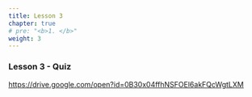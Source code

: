 ```yaml
---
title: Lesson 3   
chapter: true
# pre: "<b>1. </b>"
weight: 3
---
```


### Lesson 3 - Quiz

https://drive.google.com/open?id=0B30x04ffhNSFOEl6akFQcWgtLXM
